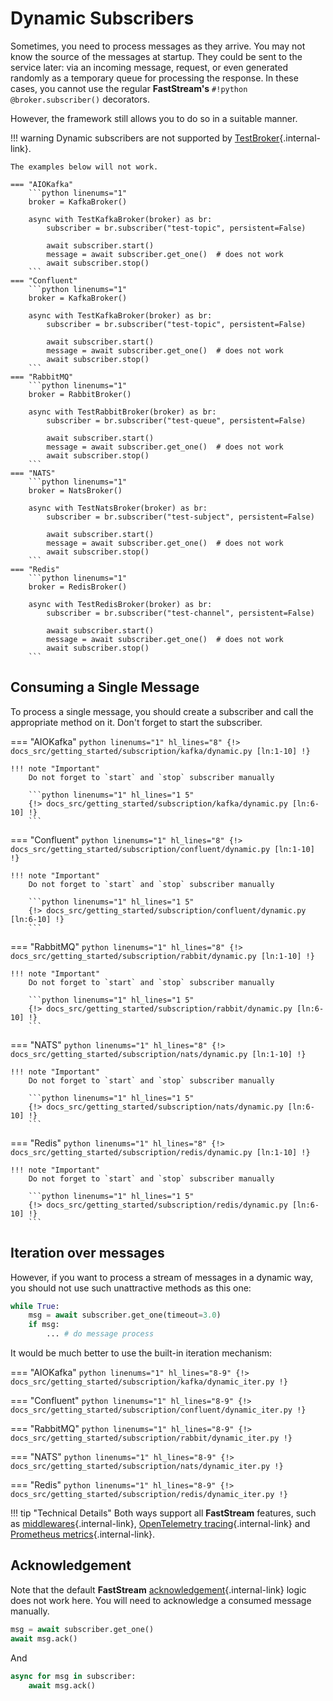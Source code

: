 # Dynamic Subscribers

Sometimes, you need to process messages as they arrive. You may not know the source of the messages at startup. They could be sent to the service later: via an incoming message, request, or even generated randomly as a temporary queue for processing the response.
In these cases, you cannot use the regular **FastStream's** `#!python @broker.subscriber()` decorators.

However, the framework still allows you to do so in a suitable manner.

!!! warning
    Dynamic subscribers are not supported by [TestBroker](../test){.internal-link}.

    The examples below will not work.

    === "AIOKafka"
        ```python linenums="1"
        broker = KafkaBroker()

        async with TestKafkaBroker(broker) as br:
            subscriber = br.subscriber("test-topic", persistent=False)

            await subscriber.start()
            message = await subscriber.get_one()  # does not work
            await subscriber.stop()
        ```
    === "Confluent"
        ```python linenums="1"
        broker = KafkaBroker()

        async with TestKafkaBroker(broker) as br:
            subscriber = br.subscriber("test-topic", persistent=False)

            await subscriber.start()
            message = await subscriber.get_one()  # does not work
            await subscriber.stop()
        ```
    === "RabbitMQ"
        ```python linenums="1"
        broker = RabbitBroker()

        async with TestRabbitBroker(broker) as br:
            subscriber = br.subscriber("test-queue", persistent=False)

            await subscriber.start()
            message = await subscriber.get_one()  # does not work
            await subscriber.stop()
        ```
    === "NATS"
        ```python linenums="1"
        broker = NatsBroker()

        async with TestNatsBroker(broker) as br:
            subscriber = br.subscriber("test-subject", persistent=False)

            await subscriber.start()
            message = await subscriber.get_one()  # does not work
            await subscriber.stop()
        ```
    === "Redis"
        ```python linenums="1"
        broker = RedisBroker()

        async with TestRedisBroker(broker) as br:
            subscriber = br.subscriber("test-channel", persistent=False)

            await subscriber.start()
            message = await subscriber.get_one()  # does not work
            await subscriber.stop()
        ```

## Consuming a Single Message

To process a single message, you should create a subscriber and call the appropriate method on it. Don't forget to start the subscriber.

=== "AIOKafka"
    ```python linenums="1" hl_lines="8"
    {!> docs_src/getting_started/subscription/kafka/dynamic.py [ln:1-10] !}
    ```

    !!! note "Important"
        Do not forget to `start` and `stop` subscriber manually

        ```python linenums="1" hl_lines="1 5"
        {!> docs_src/getting_started/subscription/kafka/dynamic.py [ln:6-10] !}
        ```

=== "Confluent"
    ```python linenums="1" hl_lines="8"
    {!> docs_src/getting_started/subscription/confluent/dynamic.py [ln:1-10] !}
    ```

    !!! note "Important"
        Do not forget to `start` and `stop` subscriber manually

        ```python linenums="1" hl_lines="1 5"
        {!> docs_src/getting_started/subscription/confluent/dynamic.py [ln:6-10] !}
        ```

=== "RabbitMQ"
    ```python linenums="1" hl_lines="8"
    {!> docs_src/getting_started/subscription/rabbit/dynamic.py [ln:1-10] !}
    ```

    !!! note "Important"
        Do not forget to `start` and `stop` subscriber manually

        ```python linenums="1" hl_lines="1 5"
        {!> docs_src/getting_started/subscription/rabbit/dynamic.py [ln:6-10] !}
        ```

=== "NATS"
    ```python linenums="1" hl_lines="8"
    {!> docs_src/getting_started/subscription/nats/dynamic.py [ln:1-10] !}
    ```

    !!! note "Important"
        Do not forget to `start` and `stop` subscriber manually

        ```python linenums="1" hl_lines="1 5"
        {!> docs_src/getting_started/subscription/nats/dynamic.py [ln:6-10] !}
        ```

=== "Redis"
    ```python linenums="1" hl_lines="8"
    {!> docs_src/getting_started/subscription/redis/dynamic.py [ln:1-10] !}
    ```

    !!! note "Important"
        Do not forget to `start` and `stop` subscriber manually

        ```python linenums="1" hl_lines="1 5"
        {!> docs_src/getting_started/subscription/redis/dynamic.py [ln:6-10] !}
        ```

## Iteration over messages

However, if you want to process a stream of messages in a dynamic way, you should not use such unattractive methods as this one:

```python title="ugly_example.py" linenums="1"
while True:
    msg = await subscriber.get_one(timeout=3.0)
    if msg:
        ... # do message process
```

It would be much better to use the built-in iteration mechanism:

=== "AIOKafka"
    ```python linenums="1" hl_lines="8-9"
    {!> docs_src/getting_started/subscription/kafka/dynamic_iter.py !}
    ```

=== "Confluent"
    ```python linenums="1" hl_lines="8-9"
    {!> docs_src/getting_started/subscription/confluent/dynamic_iter.py !}
    ```

=== "RabbitMQ"
    ```python linenums="1" hl_lines="8-9"
    {!> docs_src/getting_started/subscription/rabbit/dynamic_iter.py !}
    ```

=== "NATS"
    ```python linenums="1" hl_lines="8-9"
    {!> docs_src/getting_started/subscription/nats/dynamic_iter.py !}
    ```

=== "Redis"
    ```python linenums="1" hl_lines="8-9"
    {!> docs_src/getting_started/subscription/redis/dynamic_iter.py !}
    ```

!!! tip "Technical Details"
    Both ways support all **FastStream** features, such as  [middlewares](../../middlewares){.internal-link}, [OpenTelemetry tracing](../../observability/opentelemetry){.internal-link} and [Prometheus metrics](../../observability/prometheus){.internal-link}.


## Acknowledgement

Note that the default **FastStream** [acknowledgement](../../acknowledgement){.internal-link} logic does not work here. You will need to acknowledge a consumed message manually.

```python
msg = await subscriber.get_one()
await msg.ack()
```

And

```python
async for msg in subscriber:
    await msg.ack()
```
